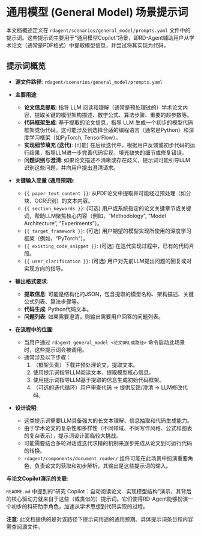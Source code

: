 # 通用模型 (General Model) 场景提示词

本文档概述定义在 `rdagent/scenarios/general_model/prompts.yaml` 文件中的提示词。这些提示词主要用于“通用模型Copilot”场景，即RD-Agent辅助用户从学术论文（通常是PDF格式）中提取模型信息，并尝试将其实现为代码。

## 提示词概览

-   **源文件路径**: `rdagent/scenarios/general_model/prompts.yaml`

-   **主要用途**:
    -   **论文信息提取**: 指导 LLM 阅读和理解（通常是预处理过的）学术论文内容，提取关键的模型架构描述、数学公式、算法步骤、重要的超参数等。
    -   **代码框架生成**: 基于提取的论文信息，指导 LLM 生成一个初步的模型代码框架或伪代码。这可能涉及到选择合适的编程语言（通常是Python）和深度学习框架（如PyTorch, TensorFlow）。
    -   **实现细节填充 (迭代)**: (可能) 在后续迭代中，根据用户反馈或初步代码的运行结果，指导LLM进一步完善代码实现，填充缺失的细节或修复错误。
    -   **问题识别与澄清**: 如果论文描述不清晰或存在歧义，提示词可能引导LLM识别这些问题，并向用户提出澄清请求。

-   **关键输入变量 (通用预期)**:
    -   `{{ paper_text_content }}`: 从PDF论文中提取并可能经过预处理（如分块、OCR识别）的文本内容。
    -   `{{ section_keywords }}`: (可选) 用户或系统指定的论文关键章节或关键词，帮助LLM聚焦核心内容（例如，“Methodology”, “Model Architecture”, “Experiments”）。
    -   `{{ target_framework }}`: (可选) 用户期望的模型实现所使用的深度学习框架（例如，“PyTorch”）。
    -   `{{ existing_code_snippet }}`: (可选) 在迭代实现过程中，已有的代码片段。
    -   `{{ user_clarification }}`: (可选) 用户对先前LLM提出问题的回复或对实现方向的指导。

-   **输出格式要求**:
    -   **提取信息**: 可能是结构化的JSON，包含提取的模型名称、架构描述、关键公式列表、算法步骤等。
    -   **代码生成**: Python代码文本。
    -   **问题列表**: 如果需要澄清，则输出需要用户回答的问题列表。

-   **在流程中的位置**:
    -   当用户通过 `rdagent general_model <论文URL或路径>` 命令启动此场景时，这些提示词会被调用。
    -   通常涉及以下步骤：
        1.  （框架负责）下载并预处理论文，提取文本。
        2.  使用提示词指导LLM阅读文本，提取模型核心信息。
        3.  使用提示词指导LLM基于提取的信息生成初始代码框架。
        4.  （可选的迭代循环）用户审查代码 -> 提供反馈/澄清 -> LLM修改代码。

-   **设计说明**:
    -   这类提示词需要LLM具备强大的长文本理解、信息抽取和代码生成能力。
    -   由于学术论文的复杂性和多样性（不同领域、不同写作风格、公式和图表的复杂表示），提示词设计面临较大挑战。
    -   可能需要结合多轮对话或迭代求精的机制来逐步完成从论文到可运行代码的转换。
    -   `rdagent/components/document_reader/` 组件可能在此场景中扮演重要角色，负责论文的获取和初步解析，其输出是这些提示词的输入。

**与论文Copilot演示的关联**:

`README.md` 中提到的“研究 Copilot：自动阅读论文...实现模型结构”演示，其背后的核心驱动力就来自于这些（或类似的）提示词。它们使得RD-Agent能够扮演一个初步的科研助手角色，加速从学术思想到代码实现的过程。

**注意**: 此文档提供的是对该路径下提示词用途的通用预期。具体提示词条目和内容需查阅源文件。
